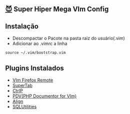 [:smiling_imp:](https://github.com/rafaelnery "Me") Super Hiper Mega VIm Config
---

Instalação
---
- Descompactar o Pacote na pasta raiz do usuário(.vim)
- Adicionar ao .vimrc a linha 
```viml
source ~/.vim/bootstrap.vim
```

Plugins Instalados
----
 - [VIm Firefox Remote](https://github.com/rafaelnery/vim-firefoxremote "Let's Go")
 - [SuperTab](https://github.com/vim-scripts/SuperTab "Go!")
 - [CtrlP](https://github.com/kien/ctrlp.vim "Vai!")
 - [PDV(PHP Documentor for VIm)](https://github.com/vim-scripts/PDV--phpDocumentor-for-Vim "Go To GitHub Project")
 - [Align](https://github.com/vim-scripts/Align )
 - [SQLUtilities](https://github.com/vim-scripts/SQLUtilities)

